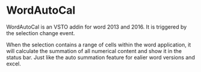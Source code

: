 # WordAutoCal

WordAutoCal is an VSTO addin for word 2013 and 2016. It is triggered by the selection change event. 

When the selection contains a range of cells within the word application, it will calculate the summation of all numerical content and show it in the status bar. Just like the auto summation feature for ealier word versions and excel.

